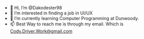 - 👋 Hi, I’m @Dakodester98
- 👀 I’m interested in finding a job in UI/UX
- 🌱 I’m currently learning Computer Programming at Dunwoody.
- 📫 Best Way to reach me is through my email. Which is Cody.Driver.Work@gmail.com

<!---
Dakodester98/Dakodester98 is a ✨ special ✨ repository because its `README.md` (this file) appears on your GitHub profile.
You can click the Preview link to take a look at your changes.
--->
